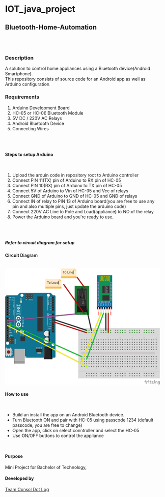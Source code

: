 # IOT_java_project
<h2>Bluetooth-Home-Automation<h2>
<br><h3>Description</h3>

A solution to control home appliances using a Bluetooth device(Android Smartphone).
<br>
This repository consists of source code for an Android app as well as Arduino configuration.

<h3>Requirements</h3>
<ol>
<li>Arduino Development Board</li>
<li>HC-05 or HC-06 Bluetooth Module</li>
<li>5V DC / 220V AC Relays</li>
<li>Android Bluetooth Device</li>
<li>Connecting Wires</li>
</ol><br> <br>
<h4>Steps to setup Arduino</h4>
<br><ol>
<li>Upload the arduin code in repository root to Arduino controller</li>
<li>Connect PIN 11(TX) pin of Arduino to RX pin of HC-05</li>
<li>Connect PIN 10(RX) pin of Arduino to TX pin of HC-05</li>
<li>Connect 5V of Arduino to Vin of HC-05 and Vcc of relays</li>
<li>Connect GND of Arduino to GND of HC-05 and GND of relays</li>
<li>Connect IN of relay to PIN 13 of Arduino board(you are free to use any pin and also multiple pins, just update the arduino code)</li>
<li>Connect 220V AC Line to Pole and Load(appliance) to NO of the relay</li>
<li>Power the Arduino board and you're ready to use. </li>
  </ol><br> <br>
<h5>Refer to circuit diagram for setup</h5>
<h4>Circuit Diagram</h4><br>
<img src="circuit.png"/>
<br>
<h4>How to use</h4>
<br>
 <ul>
<li>Build an install the app on an Android Bluetooth device.</li>
<li>Turn Bluetooth ON and pair with HC-05 using passcode 1234 (default passcode, you are free to change)</li>
<li>Open the app, click on select conntroller and select the HC-05</li>
<li>Use ON/OFF buttons to control the appliance</li>
</ul><br>
<h4>Purpose</h4>
Mini Project for Bachelor of Technology,


<h4>Developed by</h4>

<u>Team Consol Dot Log</u>
